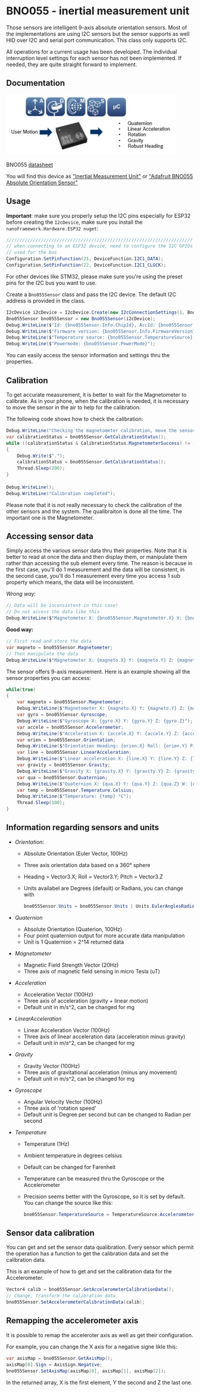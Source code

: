 # BNO055 - inertial measurement unit

Those sensors are intelligent 9-axis absolute orientation sensors. Most of the implementations are using I2C sensors but the sensor supports as well HID over I2C and serial port communication. This class only supports I2C.

All operations for a current usage has been developed. The individual interruption level settings for each sensor has not been implemented. If needed, they are quite straight forward to implement.

## Documentation

![BNO055](https://raw.githubusercontent.com/nanoframework/nanoFramework.IoT.Device/develop/devices/Bno055/BNO055.jpg)

BNO055 [datasheet](https://ae-bst.resource.bosch.com/media/_tech/media/datasheets/BST-BNO055-DS000.pdf)

You will find this device as ["Inertial Measurement Unit"](https://www.dexterindustries.com/product/imu-sensor/) or ["Adafruit BNO055 Absolute Orientation Sensor"](https://learn.adafruit.com/adafruit-bno055-absolute-orientation-sensor/overview)

## Usage

**Important**: make sure you properly setup the I2C pins especially for ESP32 before creating the `I2cDevice`, make sure you install the `nanoFramework.Hardware.ESP32 nuget`:

```csharp
//////////////////////////////////////////////////////////////////////
// when connecting to an ESP32 device, need to configure the I2C GPIOs
// used for the bus
Configuration.SetPinFunction(21, DeviceFunction.I2C1_DATA);
Configuration.SetPinFunction(22, DeviceFunction.I2C1_CLOCK);
```

For other devices like STM32, please make sure you're using the preset pins for the I2C bus you want to use.

Create a ```Bno055Sensor``` class and pass the I2C device. The default I2C address is provided in the class.

```csharp
I2cDevice i2cDevice = I2cDevice.Create(new I2cConnectionSettings(1, Bno055Sensor.DefaultI2cAddress));
Bno055Sensor bno055Sensor = new Bno055Sensor(i2cDevice);
Debug.WriteLine($"Id: {bno055Sensor.Info.ChipId}, AccId: {bno055Sensor.Info.AcceleratorId}, GyroId: {bno055Sensor.Info.GyroscopeId}, MagId: {bno055Sensor.Info.MagnetometerId}");
Debug.WriteLine($"Firmware version: {bno055Sensor.Info.FirmwareVersion}, Bootloader: {bno055Sensor.Info.BootloaderVersion}");
Debug.WriteLine($"Temperature source: {bno055Sensor.TemperatureSource}, Operation mode: {bno055Sensor.OperationMode}, Units: {bno055Sensor.Units}");
Debug.WriteLine($"Powermode: {bno055Sensor.PowerMode}");
```

You can easily access the sensor information and settings thru the properties.

## Calibration

To get accurate measurement, it is better to wait for the Magnetometer to calibrate. As in your phone, when the calibration is needed, it is necessary to move the sensor in the air to help for the calibration.

The following code shows how to check the calibration:

```csharp
Debug.WriteLine("Checking the magnetometer calibration, move the sensor up to the calibration will be complete if needed");
var calibrationStatus = bno055Sensor.GetCalibrationStatus();
while ((calibrationStatus & CalibrationStatus.MagnetometerSuccess) != (CalibrationStatus.MagnetometerSuccess))
{
    Debug.Write($".");
    calibrationStatus = bno055Sensor.GetCalibrationStatus();
    Thread.Sleep(200);
}

Debug.WriteLine();
Debug.WriteLine("Calibration completed");
```

Please note that it is not really necessary to check the calibration of the other sensors and the system. The qualibraiton is done all the time. The important one is the Magnetometer.

## Accessing sensor data

Simply access the various sensor data thru their properties. Note that it is better to read at once the data and then display them, or manipulate them rather than accessing the sub element every time. The reason is because in the first case, you'll do 1 measurement and the data will be consistent, in the second case, you'll do 1 measurement every time you access 1 sub property which means, the data will be inconsistent.

*Wrong way:*

```csharp
// Data will be inconsistent in this case!
// Do not access the data like this
Debug.WriteLine($"Magnetometer X: {bno055Sensor.Magnetometer.X} Y: {bno055Sensor.Magnetometer.Y} Z: {bno055Sensor.Magnetometer.Z}");
```

**Good way:**

```csharp
// First read and store the data
var magneto = bno055Sensor.Magnetometer;
// Then manipulate the data
Debug.WriteLine($"Magnetometer X: {magneto.X} Y: {magneto.Y} Z: {magneto.Z}");
```

The sensor offers 9-axis measurement. Here is an example showing all the sensor properties you can access:

```csharp
while(true)
{
    var magneto = bno055Sensor.Magnetometer;
    Debug.WriteLine($"Magnetometer X: {magneto.X} Y: {magneto.Y} Z: {magneto.Z}");
    var gyro = bno055Sensor.Gyroscope;
    Debug.WriteLine($"Gyroscope X: {gyro.X} Y: {gyro.Y} Z: {gyro.Z}");
    var accele = bno055Sensor.Accelerometer;
    Debug.WriteLine($"Acceleration X: {accele.X} Y: {accele.Y} Z: {accele.Z}");
    var orien = bno055Sensor.Orientation;
    Debug.WriteLine($"Orientation Heading: {orien.X} Roll: {orien.Y} Pitch: {orien.Z}");
    var line = bno055Sensor.LinearAcceleration;
    Debug.WriteLine($"Linear acceleration X: {line.X} Y: {line.Y} Z: {line.Z}");
    var gravity = bno055Sensor.Gravity;
    Debug.WriteLine($"Gravity X: {gravity.X} Y: {gravity.Y} Z: {gravity.Z}");
    var qua = bno055Sensor.Quaternion;
    Debug.WriteLine($"Quaternion X: {qua.X} Y: {qua.Y} Z: {qua.Z} W: {qua.W}");
    var temp = bno055Sensor.Temperature.Celsius;
    Debug.WriteLine($"Temperature: {temp} °C");
    Thread.Sleep(100);
}
```

## Information regarding sensors and units

* *Orientation*:
  * Absolute Orientation (Euler Vector, 100Hz)
  * Three axis orientation data based on a 360° sphere
  * Heading = Vector3.X; Roll = Vector3.Y; Pitch = Vector3.Z
  * Units availabel are Degrees (default) or Radians, you can change with

    ```csharp
    bno055Sensor.Units = bno055Sensor.Units | Units.EulerAnglesRadians;
    ```

* *Quaternion*
  * Absolute Orientation (Quaterion, 100Hz)
  * Four point quaternion output for more accurate data manipulation
  * Unit is 1 Quaternion = 2^14 returned data

* *Magnetometer*
  * Magnetic Field Strength Vector (20Hz)
  * Three axis of magnetic field sensing in micro Tesla (uT)

* *Acceleration*
  * Acceleration Vector (100Hz)
  * Three axis of acceleration (gravity + linear motion)
  * Default unit in m/s^2, can be changed for mg

* *LinearAcceleration*
  * Linear Acceleration Vector (100Hz)
  * Three axis of linear acceleration data (acceleration minus gravity)
  * Default unit in m/s^2, can be changed for mg

* *Gravity*
  * Gravity Vector (100Hz)
  * Three axis of gravitational acceleration (minus any movement)
  * Default unit in m/s^2, can be changed for mg

* *Gyroscope*
  * Angular Velocity Vector (100Hz)
  * Three axis of 'rotation speed'
  * Default unit is Degree per second but can be changed to Radian per second

* *Temperature*
  * Temperature (1Hz)
  * Ambient temperature in degrees celsius
  * Default can be changed for Farenheit
  * Temperature can be measured thru the Gyroscope or the Accelerometer
  * Precision seems better with the Gyroscope, so it is set by default. You can change the source like this:

    ```csharp
    bno055Sensor.TemperatureSource = TemperatureSource.Accelerometer;
    ```

## Sensor data calibration

You can get and set the sensor data qualibration. Every sensor which permit the operation has a function to get the calibration data and set the calibration data.

This is an example of how to get and set the calibration data for the Accelerometer.

```csharp
Vector4 calib = bno055Sensor.GetAccelerometerCalibrationData();
// Change, transform the calibration data
bno055Sensor.SetAccelerometerCalibrationData(calib);
```

## Remapping the accelerometer axis

It is possible to remap the acceleroter axis as well as get their configuration.

For example, you can change the X axis for a negative signe likle this:

```csharp
var axisMap = bno055Sensor.GetAxisMap();
axisMap[0].Sign = AxisSign.Negative;
bno055Sensor.SetAxisMap(axisMap[0], axisMap[1], axisMap[2]);
```

In the returned array, X is the first element, Y the second and Z the last one.
